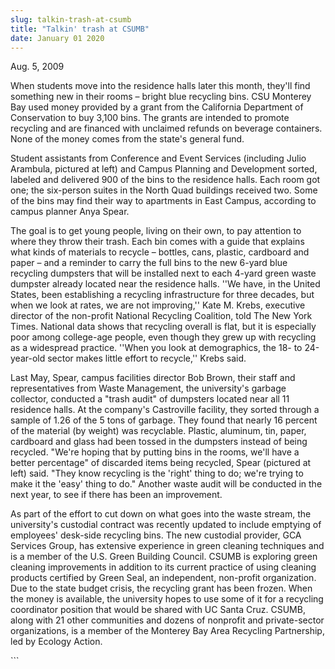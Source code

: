 ```yaml
---
slug: talkin-trash-at-csumb
title: "Talkin' trash at CSUMB"
date: January 01 2020
---
```


 
<p>Aug. 5, 2009</p>
<p>
  When students move into the residence halls later this month, they'll find
  something new in their rooms – bright blue recycling bins. CSU Monterey Bay
  used money provided by a grant from the California Department of Conservation
  to buy 3,100 bins. The grants are intended to promote recycling and are
  financed with unclaimed refunds on beverage containers. None of the money
  comes from the state's general fund.
</p>
<p>
  Student assistants from Conference and Event Services (including Julio
  Arambula, pictured at left) and Campus Planning and Development sorted,
  labeled and delivered 900 of the bins to the residence halls. Each room got
  one; the six-person suites in the North Quad buildings received two. Some of
  the bins may find their way to apartments in East Campus, according to campus
  planner Anya Spear.
</p>
<p>
  The goal is to get young people, living on their own, to pay attention to
  where they throw their trash. Each bin comes with a guide that explains what
  kinds of materials to recycle – bottles, cans, plastic, cardboard and paper –
  and a reminder to carry the full bins to the new 6-yard blue recycling
  dumpsters that will be installed next to each 4-yard green waste dumpster
  already located near the residence halls. ''We have, in the United States,
  been establishing a recycling infrastructure for three decades, but when we
  look at rates, we are not improving,'' Kate M. Krebs, executive director of
  the non-profit National Recycling Coalition, told The New York Times. National
  data shows that recycling overall is flat, but it is especially poor among
  college-age people, even though they grew up with recycling as a widespread
  practice. ''When you look at demographics, the 18- to 24-year-old sector makes
  little effort to recycle,'' Krebs said.
</p>
<p>
  Last May, Spear, campus facilities director Bob Brown, their staff and
  representatives from Waste Management, the university's garbage collector,
  conducted a "trash audit" of dumpsters located near all 11 residence halls. At
  the company's Castroville facility, they sorted through a sample of 1.26 of
  the 5 tons of garbage. They found that nearly 16 percent of the material (by
  weight) was recyclable. Plastic, aluminum, tin, paper, cardboard and glass had
  been tossed in the dumpsters instead of being recycled. "We're hoping that by
  putting bins in the rooms, we'll have a better percentage" of discarded items
  being recycled, Spear (pictured at left) said. "They know recycling is the
  'right' thing to do; we're trying to make it the 'easy' thing to do." Another
  waste audit will be conducted in the next year, to see if there has been an
  improvement.
</p>
<p>
  As part of the effort to cut down on what goes into the waste stream, the
  university's custodial contract was recently updated to include emptying of
  employees' desk-side recycling bins. The new custodial provider, GCA Services
  Group, has extensive experience in green cleaning techniques and is a member
  of the U.S. Green Building Council. CSUMB is exploring green cleaning
  improvements in addition to its current practice of using cleaning products
  certified by Green Seal, an independent, non-profit organization. Due to the
  state budget crisis, the recycling grant has been frozen. When the money is
  available, the university hopes to use some of it for a recycling coordinator
  position that would be shared with UC Santa Cruz. CSUMB, along with 21 other
  communities and dozens of nonprofit and private-sector organizations, is a
  member of the Monterey Bay Area Recycling Partnership, led by Ecology Action.
</p>
```
